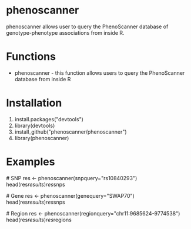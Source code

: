 # phenoscanner
phenoscanner allows user to query the PhenoScanner database of genotype-phenotype associations from inside R.

# Functions
* phenoscanner - this function allows users to query the PhenoScanner database from inside R 

# Installation
1. install.packages("devtools")
2. library(devtools) 
3. install_github("phenoscanner/phenoscanner")
4. library(phenoscanner)

# Examples 
\# SNP 
res <- phenoscanner(snpquery="rs10840293")
head(res$results)
res$snps

\# Gene
res <- phenoscanner(genequery="SWAP70")
head(res$results) 
res$snps

\# Region
res <- phenoscanner(regionquery="chr11:9685624-9774538")
head(res$results)
res$regions
